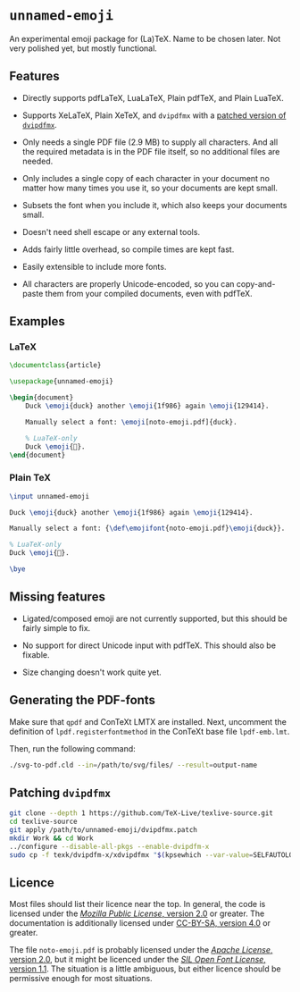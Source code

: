 <!-- unnamed-emoji
     https://github.com/gucci-on-fleek/unnamed-emoji
     SPDX-License-Identifier: MPL-2.0+ OR CC-BY-SA-4.0+
     SPDX-FileCopyrightText: 2023 Max Chernoff
-->

# `unnamed-emoji`

An experimental emoji package for (La)TeX. Name to be chosen later. Not
very polished yet, but mostly functional.

## Features

- Directly supports pdfLaTeX, LuaLaTeX, Plain pdfTeX, and Plain LuaTeX.

- Supports XeLaTeX, Plain XeTeX, and `dvipdfmx` with a [patched version of
  `dvipdfmx`](dvipdfmx.patch).

- Only needs a single PDF file (2.9 MB) to supply all characters. And
  all the required metadata is in the PDF file itself, so no additional
  files are needed.

- Only includes a single copy of each character in your document no
  matter how many times you use it, so your documents are kept small.

- Subsets the font when you include it, which also keeps your documents
  small.

- Doesn't need shell escape or any external tools.

- Adds fairly little overhead, so compile times are kept fast.

- Easily extensible to include more fonts.

- All characters are properly Unicode-encoded, so you can copy-and-paste
  them from your compiled documents, even with pdfTeX.

## Examples

### LaTeX
```latex
\documentclass{article}

\usepackage{unnamed-emoji}

\begin{document}
    Duck \emoji{duck} another \emoji{1f986} again \emoji{129414}.

    Manually select a font: \emoji[noto-emoji.pdf]{duck}.

    % LuaTeX-only
    Duck \emoji{🦆}.
\end{document}
```

### Plain TeX
```tex
\input unnamed-emoji

Duck \emoji{duck} another \emoji{1f986} again \emoji{129414}.

Manually select a font: {\def\emojifont{noto-emoji.pdf}\emoji{duck}}.

% LuaTeX-only
Duck \emoji{🦆}.

\bye
```

## Missing features

- Ligated/composed emoji are not currently supported, but this should be
  fairly simple to fix.

- No support for direct Unicode input with pdfTeX. This should also be
  fixable.

- Size changing doesn't work quite yet.

## Generating the PDF-fonts

Make sure that `qpdf` and ConTeXt LMTX are installed. Next, uncomment
the definition of `lpdf.registerfontmethod` in the ConTeXt base file
`lpdf-emb.lmt`.

Then, run the following command:

```sh
./svg-to-pdf.cld --in=/path/to/svg/files/ --result=output-name
```

## Patching `dvipdfmx`

```sh
git clone --depth 1 https://github.com/TeX-Live/texlive-source.git
cd texlive-source
git apply /path/to/unnamed-emoji/dvipdfmx.patch
mkdir Work && cd Work
../configure --disable-all-pkgs --enable-dvipdfm-x
sudo cp -f texk/dvipdfm-x/xdvipdfmx "$(kpsewhich --var-value=SELFAUTOLOC)/xdvipdfmx"
```

## Licence

Most files should list their licence near the top. In general, the code
is licensed under the [_Mozilla Public License_, version
2.0](https://www.mozilla.org/en-US/MPL/2.0/) or greater. The
documentation is additionally licensed under [CC-BY-SA, version
4.0](https://creativecommons.org/licenses/by-sa/4.0/legalcode) or
greater.

The file `noto-emoji.pdf` is probably licensed under the [_Apache
License_, version
2.0](https://github.com/googlefonts/noto-emoji/blob/934a570/LICENSE),
but it might be licenced under the [_SIL Open Font License_, version
1.1](https://github.com/googlefonts/noto-emoji/blob/934a570/fonts/LICENSE).
The situation is a little ambiguous, but either licence should be
permissive enough for most situations.
